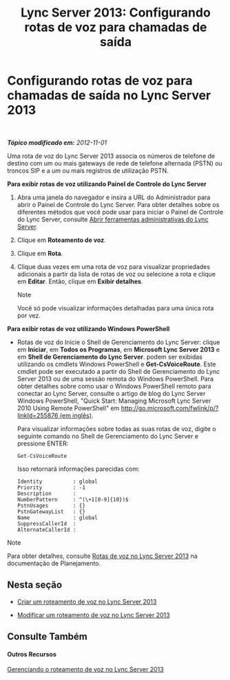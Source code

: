﻿---
title: 'Lync Server 2013: Configurando rotas de voz para chamadas de saída'
TOCTitle: Configurando rotas de voz para chamadas de saída
ms:assetid: 3c182cdd-7a4a-4a9d-bdac-4199f0abd947
ms:mtpsurl: https://technet.microsoft.com/pt-br/library/Gg425890(v=OCS.15)
ms:contentKeyID: 49306463
ms.date: 05/19/2016
mtps_version: v=OCS.15
ms.translationtype: HT
---

# Configurando rotas de voz para chamadas de saída no Lync Server 2013

 

_**Tópico modificado em:** 2012-11-01_

Uma rota de voz do Lync Server 2013 associa os números de telefone de destino com um ou mais gateways de rede de telefone alternada (PSTN) ou troncos SIP e a um ou mais registros de utilização PSTN.

**Para exibir rotas de voz utilizando Painel de Controle do Lync Server**

1.  Abra uma janela do navegador e insira a URL do Administrador para abrir o Painel de Controle do Lync Server. Para obter detalhes sobre os diferentes métodos que você pode usar para iniciar o Painel de Controle do Lync Server, consulte [Abrir ferramentas administrativas do Lync Server](lync-server-2013-open-lync-server-administrative-tools.md).

2.  Clique em **Roteamento de voz**.

3.  Clique em **Rota**.

4.  Clique duas vezes em uma rota de voz para visualizar propriedades adicionais a partir da lista de rotas de voz ou selecione a rota e clique em **Editar**. Então, clique em **Exibir detalhes**.
    
    > [!note]  
    > Você só pode visualizar informações detalhadas para uma única rota por vez.

**Para exibir rotas de voz utilizando Windows PowerShell**

  - Rotas de voz do Inicie o Shell de Gerenciamento do Lync Server: clique em **Iniciar**, em **Todos os Programas**, em **Microsoft Lync Server 2013** e em **Shell de Gerenciamento do Lync Server**. podem ser exibidas utilizando os cmdlets Windows PowerShell e **Get-CsVoiceRoute**. Este cmdlet pode ser executado a partir do Shell de Gerenciamento do Lync Server 2013 ou de uma sessão remota do Windows PowerShell. Para obter detalhes sobre como usar o Windows PowerShell remoto para conectar ao Lync Server, consulte o artigo de blog do Lync Server Windows PowerShell, "Quick Start: Managing Microsoft Lync Server 2010 Using Remote PowerShell" em [http://go.microsoft.com/fwlink/p/?linkId=255876 (em inglês)](http://go.microsoft.com/fwlink/p/?linkid=255876).
    
    Para visualizar informações sobre todas as suas rotas de voz, digite o seguinte comando no Shell de Gerenciamento do Lync Server e pressione ENTER:
    
        Get-CsVoiceRoute
    
    Isso retornará informações parecidas com:
    
        Identity          : global
        Priority          : -1
        Description       :
        NumberPattern     : ^(\+1[0-9]{10})$
        PstnUsages        : {}
        PstnGatewayList   : {}
        Name              : global
        SuppressCallerId  :
        AlternateCallerId :

> [!note]  
> Para obter detalhes, consulte <a href="lync-server-2013-voice-routes.md">Rotas de voz no Lync Server 2013</a> na documentação de Planejamento.

## Nesta seção

  - [Criar um roteamento de voz no Lync Server 2013](lync-server-2013-create-a-voice-route.md)

  - [Modificar um roteamento de voz no Lync Server 2013](lync-server-2013-modify-a-voice-route.md)

## Consulte Também

#### Outros Recursos

[Gerenciando o roteamento de voz no Lync Server 2013](lync-server-2013-managing-voice-routing.md)

